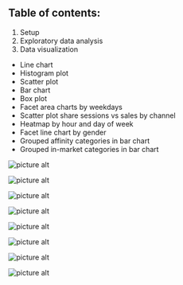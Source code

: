 ## Table of contents:

1. Setup
2. Exploratory data analysis
3. Data visualization


* Line chart
* Histogram plot
* Scatter plot
* Bar chart
* Box  plot
* Facet area charts by weekdays
* Scatter plot share sessions vs sales by channel
* Heatmap by hour and day of week
* Facet line chart by gender
* Grouped affinity categories in bar chart
* Grouped in-market categories in bar chart

![picture alt](https://dusanmilosevic.com/wp-content/uploads/2017/11/google-analytics-api-v4-r-line-plot-768x489.jpeg)

![picture alt](https://dusanmilosevic.com/wp-content/uploads/2017/11/histogram-google-analytics-v4-api-r-programming--768x489.png)

![picture alt](https://dusanmilosevic.com/wp-content/uploads/2017/11/google-analytics-r-api-scatter-plot-768x489.png)

![picture alt](https://dusanmilosevic.com/wp-content/uploads/2017/11/sessions-google-analytics-api4-r-programming-language-768x478.png)

![picture alt](https://dusanmilosevic.com/wp-content/uploads/2017/11/box-plot-google-analytics-api-4-r-programming-language-768x478.png)

![picture alt](https://dusanmilosevic.com/wp-content/uploads/2017/11/google-analytics-api-v4-week-hour-line-plot.png)

![picture alt](https://dusanmilosevic.com/wp-content/uploads/2017/11/scatter_plot_google_analytics_api.png)

![picture alt](https://dusanmilosevic.com/wp-content/uploads/2017/11/heatmap_day_of_week.jpg)
